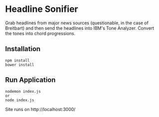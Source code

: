 # Headline Sonifier
Grab headlines from major news sources (questionable, in the case of Breitbart) and then send the headlines into IBM's Tone Analyzer. Convert the tones into chord progressions.

## Installation

```
npm install
bower install
```

## Run Application

```
nodemon index.js
or
node index.js
```

Site runs on http://localhost:3000/
